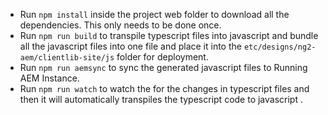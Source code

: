 
* Run `npm install` inside the project web folder to download all the dependencies. This only needs to be done once.
* Run `npm run build` to transpile typescript files into javascript and bundle all the javascript files into one file and place it into the `etc/designs/ng2-aem/clientlib-site/js` folder for deployment.
* Run `npm run aemsync` to sync the generated javascript files to Running AEM Instance.
* Run `npm run watch` to watch the for the changes in typescript files and then it will automatically transpiles the typescript code to javascript .
